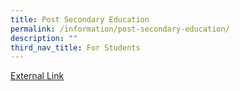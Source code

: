```yaml
---
title: Post Secondary Education
permalink: /information/post-secondary-education/
description: ""
third_nav_title: For Students
---
```

<a href="/files/MOE%20post-secondary-brochure.pdf">External Link</a>
